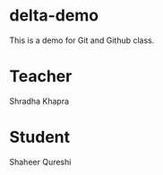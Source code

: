 # delta-demo
This is a demo for Git and Github class.

# Teacher
Shradha Khapra

# Student
Shaheer Qureshi